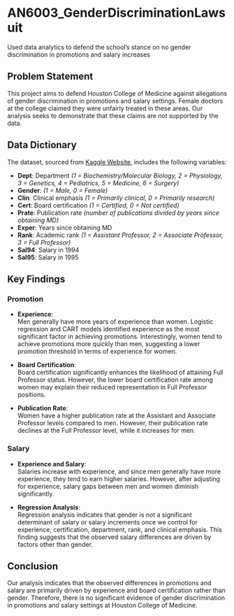 # AN6003_GenderDiscriminationLawsuit
Used data analytics to defend the school’s stance on no gender discrimination in promotions and salary increases

## Problem Statement  
This project aims to defend Houston College of Medicine against allegations of gender discrimination in promotions and salary settings. Female doctors at the college claimed they were unfairly treated in these areas. Our analysis seeks to demonstrate that these claims are not supported by the data.

## Data Dictionary  
The dataset, sourced from [Kaggle Website](https://www.kaggle.com/datasets/hjmjerry/gender-discrimination/data), includes the following variables:  
- **Dept**: Department *(1 = Biochemistry/Molecular Biology, 2 = Physiology, 3 = Genetics, 4 = Pediatrics, 5 = Medicine, 6 = Surgery)*  
- **Gender**: *(1 = Male, 0 = Female)*  
- **Clin**: Clinical emphasis *(1 = Primarily clinical, 0 = Primarily research)*  
- **Cert**: Board certification *(1 = Certified, 0 = Not certified)*  
- **Prate**: Publication rate *(number of publications divided by years since obtaining MD)*  
- **Exper**: Years since obtaining MD  
- **Rank**: Academic rank *(1 = Assistant Professor, 2 = Associate Professor, 3 = Full Professor)*  
- **Sal94**: Salary in 1994  
- **Sal95**: Salary in 1995  

## Key Findings  
### Promotion  
- **Experience**:  
  Men generally have more years of experience than women. Logistic regression and CART models identified experience as the most significant factor in achieving promotions. Interestingly, women tend to achieve promotions more quickly than men, suggesting a lower promotion threshold in terms of experience for women.  

- **Board Certification**:  
  Board certification significantly enhances the likelihood of attaining Full Professor status. However, the lower board certification rate among women may explain their reduced representation in Full Professor positions.  

- **Publication Rate**:  
  Women have a higher publication rate at the Assistant and Associate Professor levels compared to men. However, their publication rate declines at the Full Professor level, while it increases for men.  

### Salary  
- **Experience and Salary**:  
  Salaries increase with experience, and since men generally have more experience, they tend to earn higher salaries. However, after adjusting for experience, salary gaps between men and women diminish significantly.  

- **Regression Analysis**:  
  Regression analysis indicates that gender is not a significant determinant of salary or salary increments once we control for experience, certification, department, rank, and clinical emphasis. This finding suggests that the observed salary differences are driven by factors other than gender.
  
## Conclusion  
Our analysis indicates that the observed differences in promotions and salary are primarily driven by experience and board certification rather than gender. Therefore, there is no significant evidence of gender discrimination in promotions and salary settings at Houston College of Medicine.
